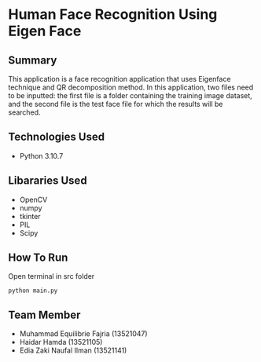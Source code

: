 # Human Face Recognition Using Eigen Face
## Summary
This application is a face recognition application that uses Eigenface technique and QR decomposition method. In this application, two files need to be inputted: the first file is a folder containing the training image dataset, and the second file is the test face file for which the results will be searched.

## Technologies Used
- Python 3.10.7

## Libararies Used
- OpenCV
- numpy
- tkinter
- PIL
- Scipy

## How To Run
Open terminal in src folder
```
python main.py
```
## Team Member
- Muhammad Equilibrie Fajria (13521047) 
- Haidar Hamda (13521105) 
- Edia Zaki Naufal Ilman (13521141) 
